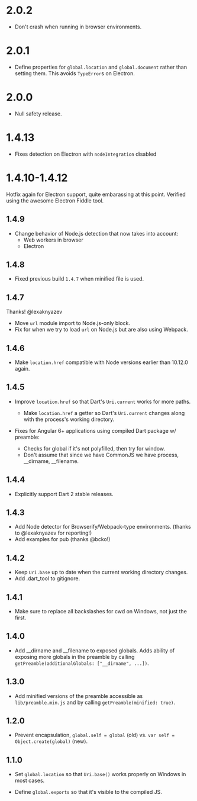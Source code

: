 # 2.0.2

* Don't crash when running in browser environments.

# 2.0.1

* Define properties for `global.location` and `global.document` rather than
  setting them. This avoids `TypeError`s on Electron.

# 2.0.0

* Null safety release.

# 1.4.13

* Fixes detection on Electron with `nodeIntegration` disabled

# 1.4.10-1.4.12

Hotfix again for Electron support, quite embarassing at this point. Verified using the awesome Electron Fiddle tool.

## 1.4.9

* Change behavior of Node.js detection that now takes into account:
  - Web workers in browser
  - Electron 

## 1.4.8

* Fixed previous build `1.4.7` when minified file is used.

## 1.4.7

Thanks! @lexaknyazev

* Move `url` module import to Node.js-only block.
* Fix for when we try to load `url` on Node.js but are also using Webpack.

## 1.4.6

* Make `location.href` compatible with Node versions earlier than 10.12.0 again.

## 1.4.5

* Improve `location.href` so that Dart's `Uri.current` works for more paths.
    * Make `location.href` a getter so Dart's `Uri.current` changes along with the
      process's working directory.

* Fixes for Angular 6+ applications using compiled Dart package w/ preamble:
    * Checks for global if it's not polyfilled, then try for window.
    * Don't assume that since we have CommonJS we have process, __dirname, __filename.

## 1.4.4

* Explicitly support Dart 2 stable releases.

## 1.4.3

* Add Node detector for Browserify/Webpack-type environments. (thanks to @lexaknyazev for reporting!)
* Add examples for pub (thanks @bcko!)

## 1.4.2

* Keep `Uri.base` up to date when the current working directory changes.
* Add .dart_tool to gitignore. 

## 1.4.1

* Make sure to replace all backslashes for cwd on Windows, not just the first.

## 1.4.0

* Add __dirname and __filename to exposed globals. Adds ability of exposing more
  globals in the preamble by calling `getPreamble(additionalGlobals: ["__dirname", ...])`.

## 1.3.0

* Add minified versions of the preamble accessible as `lib/preamble.min.js` and
  by calling `getPreamble(minified: true)`.

## 1.2.0

* Prevent encapsulation, `global.self = global` (old) vs.
  `var self = Object.create(global)` (new).

## 1.1.0

* Set `global.location` so that `Uri.base()` works properly on Windows in most
  cases.

* Define `global.exports` so that it's visible to the compiled JS.
